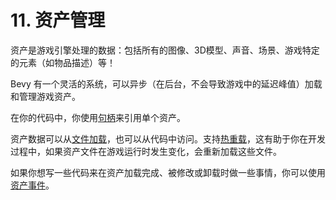 # 11. 资产管理

资产是游戏引擎处理的数据：包括所有的图像、3D模型、声音、场景、游戏特定的元素（如物品描述）等！

Bevy 有一个灵活的系统，可以异步（在后台，不会导致游戏中的延迟峰值）加载和管理游戏资产。

在你的代码中，你使用[句柄](./handles.md)来引用单个资产。

资产数据可以从[文件加载](./load_assets_from_files.md)，也可以从代码中访问。支持[热重载](./hot_loading_assets.md)，这有助于你在开发过程中，如果资产文件在游戏运行时发生变化，会重新加载这些文件。

如果你想写一些代码来在资产加载完成、被修改或卸载时做一些事情，你可以使用[资产事件](./react_to_change_with_asset_events.md)。

